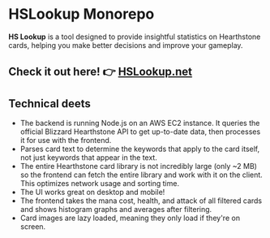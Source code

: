 
# HSLookup Monorepo

**HS Lookup** is a tool designed to provide insightful statistics on Hearthstone cards, helping you make better decisions and improve your gameplay.

## Check it out here! 👉 [HSLookup.net](https://www.hslookup.net)

## Technical deets
- The backend is running Node.js on an AWS EC2 instance. It queries the official Blizzard Hearthstone API to get up-to-date data, then processes it for use with the frontend.
- Parses card text to determine the keywords that apply to the card itself, not just keywords that appear in the text.
- The entire Hearthstone card library is not incredibly large (only ~2 MB) so the frontend can fetch the entire library and work with it on the client. This optimizes network usage and sorting time.
- The UI works great on desktop and mobile!
- The frontend takes the mana cost, health, and attack of all filtered cards and shows histogram graphs and averages after filtering.
- Card images are lazy loaded, meaning they only load if they're on screen.

